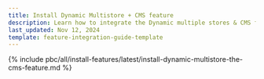 ```yaml
---
title: Install Dynamic Multistore + CMS feature
description: Learn how to integrate the Dynamic multiple stores & CMS feature into a Spryker project.
last_updated: Nov 12, 2024
template: feature-integration-guide-template
---
```


{% include pbc/all/install-features/latest/install-dynamic-multistore-the-cms-feature.md %} <!-- To edit, see /_includes/pbc/all/install-features/202311.0/install-dynamic-multistore-the-cms-feature.md -->
